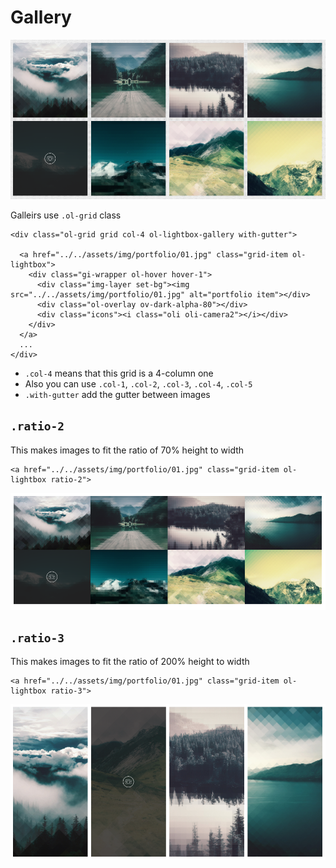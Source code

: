 # Gallery

![](../.gitbook/assets/gal-2.png)

Galleirs use `.ol-grid` class

```text
<div class="ol-grid grid col-4 ol-lightbox-gallery with-gutter">

  <a href="../../assets/img/portfolio/01.jpg" class="grid-item ol-lightbox">
    <div class="gi-wrapper ol-hover hover-1">
      <div class="img-layer set-bg"><img src="../../assets/img/portfolio/01.jpg" alt="portfolio item"></div>
      <div class="ol-overlay ov-dark-alpha-80"></div>
      <div class="icons"><i class="oli oli-camera2"></i></div>
    </div>
  </a>
  ...
</div>
```

* `.col-4` means that this grid is a 4-column one
* Also you can use `.col-1`, `.col-2`, `.col-3`, `.col-4`, `.col-5`
* `.with-gutter` add the gutter between images

## `.ratio-2`

This makes images to fit the ratio of 70% height to width

```text
<a href="../../assets/img/portfolio/01.jpg" class="grid-item ol-lightbox ratio-2">
```

![](../.gitbook/assets/gal-1.png)

## `.ratio-3`

This makes images to fit the ratio of 200% height to width

```text
<a href="../../assets/img/portfolio/01.jpg" class="grid-item ol-lightbox ratio-3">
```

![](../.gitbook/assets/gal-3.png)

